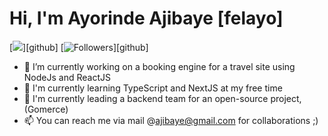 # Hi, I'm Ayorinde Ajibaye [felayo]

[![](https://komarev.com/ghpvc/?username=felayo&style=for-the-badge)][github]
[![Followers](https://img.shields.io/github/followers/felayo?color=1DA1F2&logo=github&style=for-the-badge)][github]

- 🔭 I’m currently working on a booking engine for a travel site using NodeJs and ReactJS
- 🌱 I'm currently learning TypeScript and NextJS at my free time 
- 👯 I'm currently leading a backend team for an open-source project, (Gomerce)
- 📫 You can reach me via mail @ajibaye@gmail.com for collaborations ;)


